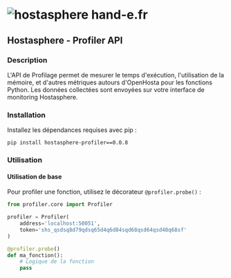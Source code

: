 # ![hostasphere](https://avatars.githubusercontent.com/u/164780978?s=30 "logo") hand-e.fr

## Hostasphere - Profiler API

### Description
L'API de Profilage permet de mesurer le temps d'exécution, l'utilisation de la 
mémoire, et d'autres métriques autours d'OpenHosta pour les fonctions Python. 
Les données collectées sont envoyées sur votre interface de monitoring Hostasphere.

### Installation
Installez les dépendances requises avec pip :
```schell
pip install hostasphere-profiler==0.0.8
```

### Utilisation
#### Utilisation de base
Pour profiler une fonction, utilisez le décorateur `@profiler.probe()` :

```python
from profiler.core import Profiler

profiler = Profiler(
    address='localhost:50051',
    token='shs_qsdsq8d79qdsq65d4q6d84sqd68qsd64qsd48q68sf'
)

@profiler.probe()
def ma_fonction():
    # Logique de la fonction
    pass
```
